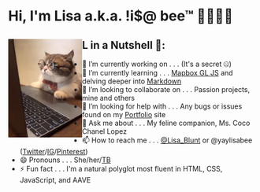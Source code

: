 # Hi, I'm Lisa a.k.a. !i$@ bee™ 👩🏾‍💻🐝

## L in a Nutshell :coconut:: <a href="https://lisablunt.github.io"><img align="left" width="150" height="200" src="https://github.com/lisablunt/lisablunt.github.io/blob/master/img/workcat.gif?raw=true"></a>

- 🔭 I’m currently working on . . . (It's a secret :zipper_mouth_face:)
- 🌱 I’m currently learning . . . [Mapbox GL JS](https://docs.mapbox.com/mapbox-gl-js/api/) and delving deeper into [Markdown](https://guides.github.com/features/mastering-markdown/)
- 👯 I’m looking to collaborate on . . . Passion projects, mine and others
- 🤔 I’m looking for help with . . . Any bugs or issues found on my [Portfolio](https://lisablunt.github.io) site
- 💬 Ask me about . . . My feline companion, Ms. Coco Chanel Lopez
- 📫 How to reach me . . . [@Lisa_Blunt](http://www.twitter.com/lisa_blunt) or @yaylisabee ([Twitter](http://www.twitter.com/yaylisabee)/[IG](http://www.instagram.com/yaylisabee)/[Pinterest](http://www.pinterest.com/yaylisabee))
- 😄 Pronouns . . . She/her/[TB](https://www.urbandictionary.com/define.php?term=THAT%20bitch)
- ⚡ Fun fact . . . I'm a natural polyglot most fluent in HTML, CSS, JavaScript, and AAVE 
